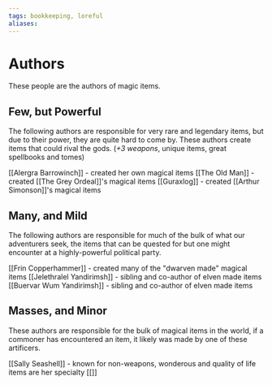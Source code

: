 ```yaml
---
tags: bookkeeping, loreful
aliases:
---
```


# Authors
These people are the authors of magic items.

## Few, but Powerful
The following authors are responsible for very rare and legendary items, but due to their power, they are quite hard to come by. These authors create items that could rival the gods. (*+3 weapons*, unique items, great spellbooks and tomes)

[[Alergra Barrowinch]] - created her own magical items
[[The Old Man]] - created [[The Grey Ordeal]]'s magical items
[[Guraxlog]] - created [[Arthur Simonson]]'s magical items

## Many, and Mild
The following authors are responsible for much of the bulk of what our adventurers seek, the items that can be quested for but one might encounter at a highly-powerful political party.

[[Frin Copperhammer]] - created many of the "dwarven made" magical items
[[Jelethralel Yandirimsh]] - sibling and co-author of elven made items
[[Buervar Wum Yandirimsh]] - sibling and co-author of elven made items
## Masses, and Minor
These authors are responsible for the bulk of magical items in the world, if a commoner has encountered an item, it likely was made by one of these artificers.

[[Sally Seashell]] - known for non-weapons, wonderous and quality of life items are her specialty
[[]]